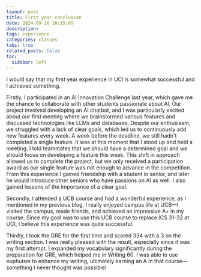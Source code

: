 ```yaml
---
layout: post
title: First year conclusion
date: 2024-09-16 16:15:09
description: 
tags: experience
categories: classes
tabs: true
related_posts: false
toc: 
  sidebar: left
---
```



I would say that my first year experience in UCI is somewhat successful and I achieved something.

Firstly, I participated in an AI Innovation Challenge last year, which gave me the chance to collaborate with other students passionate about AI. Our project involved developing an AI chatbot, and I was particularly excited about our first meeting where we brainstormed various features and discussed technologies like LLMs and databases. Despite our enthusiasm, we struggled with a lack of clear goals, which led us to continuously add new features every week. A week before the deadline, we still hadn't completed a single feature. It was at this moment that I stood up and held a meeting. I told teammates that we should have a determined goal and we should focus on developing a feature this week.  This shift in approach allowed us to complete the project, but we only received a participation award as our single feature was not enough to advance in the competition. From this experience I gained friendship with a student in senior, and later he would introduce other seniors who have passions on AI as well. I also gained lessons of the importance of a clear goal.

Secondly, I attended a UCB course and had a wonderful experience, as I mentioned in my previous blog. I really enjoyed campus life at UCB—I visited the campus, made friends, and achieved an impressive A+ in my course. Since my goal was to use this UCB course to replace ICS 31-32 at UCI, I believe this experience was quite successful.

Thirdly, I took the GRE for the first time and scored 334 with a 3 on the writing section. I was really pleased with the result, especially since it was my first attempt. I expanded my vocabulary significantly during the preparation for GRE, which helped me in Writing 60. I was able to use euphuism to enhance my writing, ultimately earning an A in that course—something I never thought was possible!


